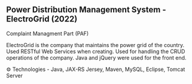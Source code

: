 ## Power Distribution Management System -ElectroGrid (2022)

Complaint Managment Part (PAF)

ElectroGrid is the company that maintains the power grid of the country.
Used RESTful Web Services when creating. Used for handling the CRUD
operations of the company. Java and jQuery were used for the front end.


   ⚙ Technologies - Java, JAX-RS Jersey, Maven, MySQL, Eclipse, Tomcat Server
